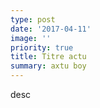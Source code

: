 ```yaml
---
type: post
date: '2017-04-11'
image: ''
priority: true
title: Titre actu
summary: axtu boy
---
```

desc
